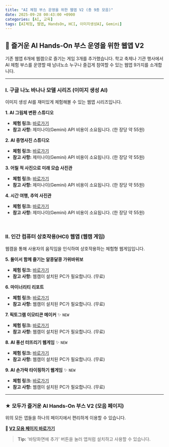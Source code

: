 ```yaml
---
title: "AI 체험 부스 운영을 위한 웹앱 V2 (총 9종 모음)"
date: 2025-09-28 00:43:00 +0900
categories: [AI, 교육]
tags: [AI체험, 웹앱, HandsOn, HCI, 이미지생성AI, Gemini]
---
```


## 🤖 즐거운 AI Hands-On 부스 운영을 위한 웹앱 V2

기존 웹앱 6개에 웹캠으로 즐기는 게임 3개를 추가했습니다.
학교 축제나 기관 행사에서 AI 체험 부스를 운영할 때 남녀노소 누구나 즐겁게 참여할 수 있는 웹앱 9가지를 소개합니다.

---

### Ⅰ. 구글 나노 바나나 모델 시리즈 (이미지 생성 AI)
이미지 생성 AI를 재미있게 체험해볼 수 있는 웹앱 시리즈입니다.

**1. AI 그림체 변환 스튜디오**
- **체험 링크:** [바로가기](https://ai-style-transfer-studio.netlify.app/)
- **참고 사항:** 제미나이(Gemini) API 비용이 소요됩니다. (한 장당 약 55원)

**2. AI 증명사진 스튜디오**
- **체험 링크:** [바로가기](https://ai-id-photo-studio.netlify.app/)
- **참고 사항:** 제미나이(Gemini) API 비용이 소요됩니다. (한 장당 약 55원)

**3. 어릴 적 사진으로 미래 모습 사진관**
- **체험 링크:** [바로가기](https://life-panorama.netlify.app/)
- **참고 사항:** 제미나이(Gemini) API 비용이 소요됩니다. (한 장당 약 55원)

**4. 시간 여행, 추억 사진관**
- **체험 링크:** [바로가기](https://nostalgia-photo-studio.netlify.app)
- **참고 사항:** 제미나이(Gemini) API 비용이 소요됩니다. (한 장당 약 55원)

<br>

### Ⅱ. 인간 컴퓨터 상호작용(HCI) 웹앱 (웹캠 게임)
웹캠을 통해 사용자의 움직임을 인식하여 상호작용하는 체험형 웹게임입니다.

**5. 둘이서 함께 즐기는 알콩달콩 가위바위보**
- **체험 링크:** [바로가기](https://hand-tracking-rps-game.netlify.app/)
- **참고 사항:** 웹캠이 설치된 PC가 필요합니다. (무료)

**6. 마이너리티 리포트**
- **체험 링크:** [바로가기](https://minority-report.netlify.app/)
- **참고 사항:** 웹캠이 설치된 PC가 필요합니다. (무료)

**7. 픽토그램 이모티콘 메이커** ✨ `NEW`
- **체험 링크:** [바로가기](https://pictogram-emoticon-maker.netlify.app/)
- **참고 사항:** 웹캠이 설치된 PC가 필요합니다. (무료)

**8. AI 풍선 터뜨리기 웹게임** ✨ `NEW`
- **체험 링크:** [바로가기](https://ai-balloon-pop-battle.netlify.app/)
- **참고 사항:** 웹캠이 설치된 PC가 필요합니다. (무료)

**9. AI 손가락 타이핑하기 웹게임** ✨ `NEW`
- **체험 링크:** [바로가기](https://ai-typing-battle.netlify.app/)
- **참고 사항:** 웹캠이 설치된 PC가 필요합니다. (무료)

---

### ★ 모두가 즐거운 AI Hands-On 부스 V2 (모음 페이지)

위의 모든 앱들을 하나의 페이지에서 편리하게 이용할 수 있습니다.

**🔗 [V2 모음 페이지 바로가기](https://ai-hands-on-booth-v2.netlify.app/)**

> **Tip:** '바탕화면에 추가' 버튼을 눌러 앱처럼 설치하고 사용할 수 있습니다.
